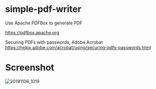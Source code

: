 # simple-pdf-writer
Use Apache PDFBox to generate PDF

https://pdfbox.apache.org

Securing PDFs with passwords, Adobe Acrobat
https://helpx.adobe.com/acrobat/using/securing-pdfs-passwords.html

# Screenshot
![20191106_1019](https://user-images.githubusercontent.com/2301325/68306040-bd327c00-00e3-11ea-8e3b-49fb60afc190.png)
